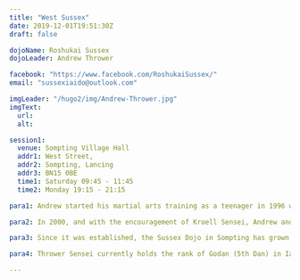 ```yaml
---
title: "West Sussex"
date: 2019-12-01T19:51:30Z
draft: false

dojoName: Roshukai Sussex
dojoLeader: Andrew Thrower

facebook: "https://www.facebook.com/RoshukaiSussex/"
email: "sussexiaido@outlook.com"

imgLeader: "/hugo2/img/Andrew-Thrower.jpg"
imgText:
  url:
  alt:

session1:
  venue: Sompting Village Hall
  addr1: West Street,
  addr2: Sompting, Lancing
  addr3: BN15 0BE
  time1: Saturday 09:45 - 11:45
  time2: Monday 19:15 - 21:15

para1: Andrew started his martial arts training as a teenager in 1996 when he joined the Tai Gyoku Ryu Aikido and Aikijujutsu dojo and became a student of the late Gerd Kroell Sensei. It was during these early years that he met John Honisz-Greens Sensei at various Aikijujutsu seminars in East Sussex.

para2: In 2000, and with the encouragement of Kroell Sensei, Andrew and Nick Bland (our other Sussex 5th Dan Sensei) began to study Iaido under Honisz-Greens Sensei and have been his students ever since. The first Sussex dojo was formed by Andrew and Nick in August 2000 in Eastbourne, East Sussex. At that time, Honisz-Greens Sensei was living in Japan and would make regular visits to the UK. During these visits Andrew and Nick would arrange intense study seminars so that the three of them could practice together during the short time Honisz-Greens Sensei was in the UK. In June 2009 Andrew opened the second Sussex Dojo based in Sompting, West Sussex.

para3: Since it was established, the Sussex Dojo in Sompting has grown and now has several dedicated long-term members. The Dojo regularly takes part and competes in regional and national iaido competitions in the UK. Andrew has had the privilege of being selected to represent Great Britain at the European Iaido Championships on two occasions; Paris in 2003 and Turin (Italy) in 2017, participating in both the individuals and team events. Some members of the dojo have also visited and trained in Japan on a number of occasions. The dojo has a friendly and welcoming atmosphere with a range of grades from entry level to 5th dan.

para4: Thrower Sensei currently holds the rank of Godan (5th Dan) in Iaido, which he passed at his first attempt in July 2016 at the British Kendo Association summer seminar at Cambridge University. He is a Level 1 coach and currently working on his preparation for Rokudan (6th Dan) under the guidance of Honisz-Greens Sensei. Andrew also still practices Aikido and holds a Nidan (2nd dan) in Aikido and a Shoden Kyohan in Aikijujutsu.

---
```

